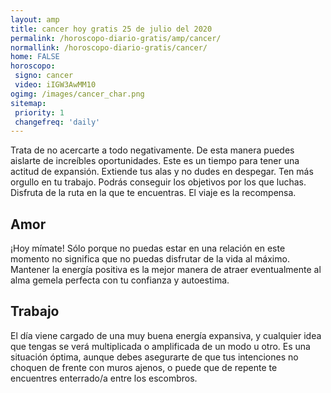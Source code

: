 ```yaml
---
layout: amp
title: cancer hoy gratis 25 de julio del 2020 
permalink: /horoscopo-diario-gratis/amp/cancer/
normallink: /horoscopo-diario-gratis/cancer/
home: FALSE
horoscopo:
 signo: cancer
 video: iIGW3AwMM10
ogimg: /images/cancer_char.png
sitemap:
 priority: 1
 changefreq: 'daily'
---
```



Trata de no acercarte a todo negativamente. De esta manera puedes aislarte de increíbles oportunidades. Este es un tiempo para tener una actitud de expansión. Extiende tus alas y no dudes en despegar. Ten más orgullo en tu trabajo. Podrás conseguir los objetivos por los que luchas. Disfruta de la ruta en la que te encuentras. El viaje es la recompensa.

## Amor

¡Hoy mímate! Sólo porque no puedas estar en una relación en este momento no significa que no puedas disfrutar de la vida al máximo. Mantener la energía positiva es la mejor manera de atraer eventualmente al alma gemela perfecta con tu confianza y autoestima.

## Trabajo

El día viene cargado de una muy buena energía expansiva, y cualquier idea que tengas se verá multiplicada o amplificada de un modo u otro. Es una situación óptima, aunque debes asegurarte de que tus intenciones no choquen de frente con muros ajenos, o puede que de repente te encuentres enterrado/a entre los escombros.